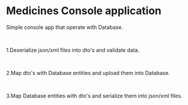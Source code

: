 # Medicines Console application

Simple console app that operate with Database.

</br>

1.Deserialize json/xml files into dto's and validate data.

</br>

2.Map dto's with Database entities and upload them into Database.

</br>

3.Map Database entities with dto's and serialize them into json/xml files.
